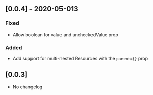 ## [0.0.4] - 2020-05-013

### Fixed

- Allow boolean for value and uncheckedValue prop

### Added

- Add support for multi-nested Resources with the `parent={}` prop

## [0.0.3]

- No changelog
